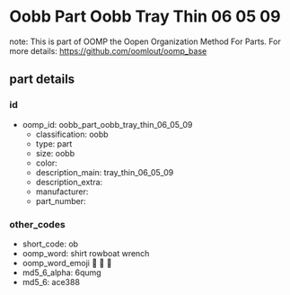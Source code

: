 # Oobb Part Oobb Tray Thin 06 05 09  

note: This is part of OOMP the Oopen Organization Method For Parts. For more details: https://github.com/oomlout/oomp_base

##  part details





### id
* oomp_id: oobb_part_oobb_tray_thin_06_05_09
  * classification: oobb
  * type: part
  * size: oobb
  * color: 
  * description_main: tray_thin_06_05_09
  * description_extra: 
  * manufacturer: 
  * part_number: 

### other_codes
* short_code: ob
* oomp_word: shirt rowboat wrench
* oomp_word_emoji :shirt: :rowboat: :wrench:
* md5_6_alpha: 6qumg
* md5_6: ace388